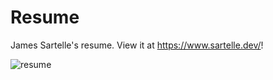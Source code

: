 # Resume

James Sartelle's resume. View it at <https://www.sartelle.dev/>!

![resume](https://github.com/jsartelle/jsartelle-resume/assets/20188035/d12cf3f3-36da-4a3d-82b4-f3b5f23b9ae2)
